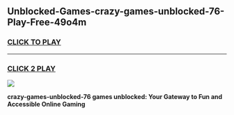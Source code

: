 
## Unblocked-Games-crazy-games-unblocked-76-Play-Free-49o4m
<h3>
<a href="https://premium76.site?title=crazy-games-unblocked-76&ref=18A1">CLICK TO PLAY</a></h3>
<hr>

<h3>
<a href="https://premium76.site?title=crazy-games-unblocked-76&ref=18A1">CLICK 2 PLAY</a>
  
</h3>

<a href="https://premium76.site?title=crazy-games-unblocked-76&ref=18A1"><img src="https://clearcache.store/games.png"></a>


**crazy-games-unblocked-76 games unblocked: Your Gateway to Fun and Accessible Online Gaming**

